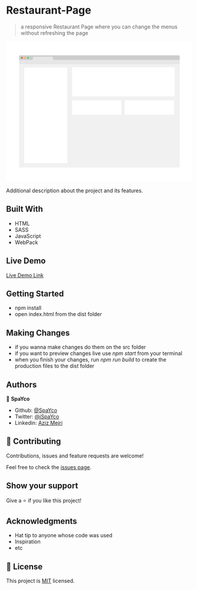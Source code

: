 # Restaurant-Page

> a responsive Restaurant Page where you can change the menus without refreshing the page

![screenshot](./app_screenshot.png)

Additional description about the project and its features.

## Built With

- HTML
- SASS
- JavaScript
- WebPack

## Live Demo

[Live Demo Link](https://raw.githack.com/Spayco/Restaurant-Page/feature/dist/index.html)


## Getting Started

- npm install
- open index.html from the dist folder


## Making Changes

- if you wanna make changes do them on the src folder 
- if you want to preview changes live use *npm start* from your terminal
- when you finish your changes, run *npm run build* to create the production files to the dist folder

## Authors

👤 **SpaYco**

- Github: [@SpaYco](https://github.com/SpaYco)
- Twitter: [@iSpaYco](https://twitter.com/iSpaYco)
- Linkedin: [Aziz Mejri](https://linkedin.com/in/spayco)

## 🤝 Contributing

Contributions, issues and feature requests are welcome!

Feel free to check the [issues page](issues/).

## Show your support

Give a ⭐️ if you like this project!

## Acknowledgments

- Hat tip to anyone whose code was used
- Inspiration
- etc

## 📝 License

This project is [MIT](lic.url) licensed.
